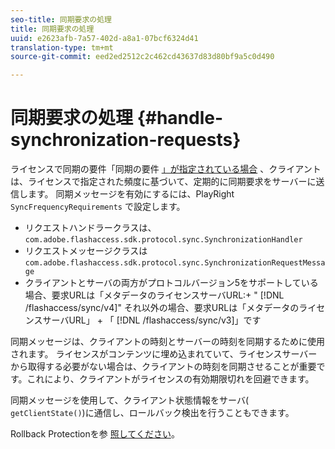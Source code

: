 ```yaml
---
seo-title: 同期要求の処理
title: 同期要求の処理
uuid: e2623afb-7a57-402d-a8a1-07bcf6324d41
translation-type: tm+mt
source-git-commit: eed2ed2512c2c462cd43637d83d80bf9a5c0d490

---
```



# 同期要求の処理 {#handle-synchronization-requests}

ライセンスで同期の要件「同期の要件 [」が指定されている場合](../../protecting-content/introduction/usage-rules/authentication/synchronization.md) 、クライアントは、ライセンスで指定された頻度に基づいて、定期的に同期要求をサーバーに送信します。 同期メッセージを有効にするには、PlayRight `SyncFrequencyRequirements` で設定します。

* リクエストハンドラークラスは、 `com.adobe.flashaccess.sdk.protocol.sync.SynchronizationHandler`
* リクエストメッセージクラスは `com.adobe.flashaccess.sdk.protocol.sync.SynchronizationRequestMessage`
* クライアントとサーバの両方がプロトコルバージョン5をサポートしている場合、要求URLは「メタデータのライセンスサーバURL:+ &quot; [!DNL /flashaccess/sync/v4]&quot; それ以外の場合、要求URLは「メタデータのライセンスサーバURL」 + 「 [!DNL /flashaccess/sync/v3]」です

同期メッセージは、クライアントの時刻とサーバーの時刻を同期するために使用されます。 ライセンスがコンテンツに埋め込まれていて、ライセンスサーバーから取得する必要がない場合は、クライアントの時刻を同期させることが重要です。これにより、クライアントがライセンスの有効期限切れを回避できます。

同期メッセージを使用して、クライアント状態情報をサーバ( `getClientState()`)に通信し、ロールバック検出を行うこともできます。

Rollback Protectionを参 [照してください](../../protecting-content/implementing-the-license-server/processing-drm-requests.md#rollback-detection)。
